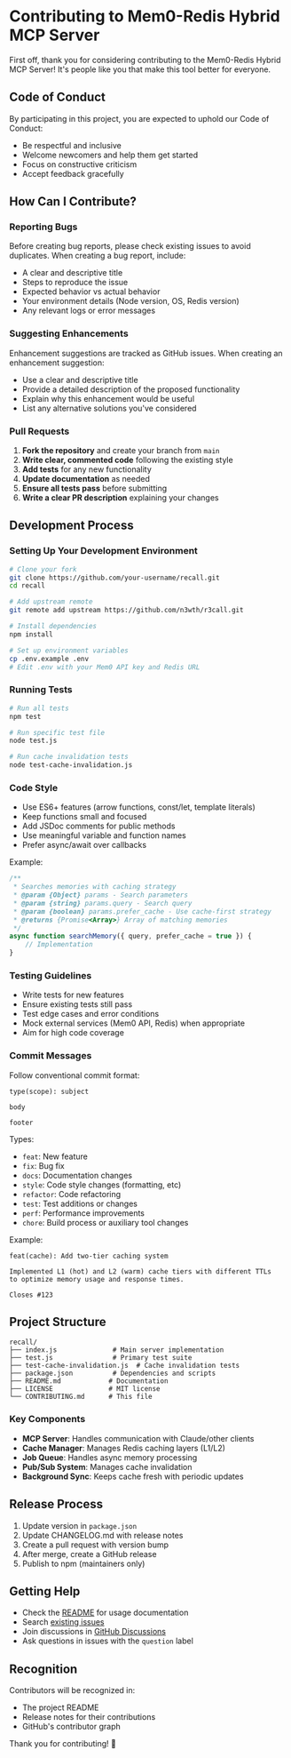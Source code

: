 # Contributing to Mem0-Redis Hybrid MCP Server

First off, thank you for considering contributing to the Mem0-Redis Hybrid MCP Server! It's people like you that make this tool better for everyone.

## Code of Conduct

By participating in this project, you are expected to uphold our Code of Conduct:
- Be respectful and inclusive
- Welcome newcomers and help them get started
- Focus on constructive criticism
- Accept feedback gracefully

## How Can I Contribute?

### Reporting Bugs

Before creating bug reports, please check existing issues to avoid duplicates. When creating a bug report, include:

- A clear and descriptive title
- Steps to reproduce the issue
- Expected behavior vs actual behavior
- Your environment details (Node version, OS, Redis version)
- Any relevant logs or error messages

### Suggesting Enhancements

Enhancement suggestions are tracked as GitHub issues. When creating an enhancement suggestion:

- Use a clear and descriptive title
- Provide a detailed description of the proposed functionality
- Explain why this enhancement would be useful
- List any alternative solutions you've considered

### Pull Requests

1. **Fork the repository** and create your branch from `main`
2. **Write clear, commented code** following the existing style
3. **Add tests** for any new functionality
4. **Update documentation** as needed
5. **Ensure all tests pass** before submitting
6. **Write a clear PR description** explaining your changes

## Development Process

### Setting Up Your Development Environment

```bash
# Clone your fork
git clone https://github.com/your-username/recall.git
cd recall

# Add upstream remote
git remote add upstream https://github.com/n3wth/r3call.git

# Install dependencies
npm install

# Set up environment variables
cp .env.example .env
# Edit .env with your Mem0 API key and Redis URL
```

### Running Tests

```bash
# Run all tests
npm test

# Run specific test file
node test.js

# Run cache invalidation tests
node test-cache-invalidation.js
```

### Code Style

- Use ES6+ features (arrow functions, const/let, template literals)
- Keep functions small and focused
- Add JSDoc comments for public methods
- Use meaningful variable and function names
- Prefer async/await over callbacks

Example:
```javascript
/**
 * Searches memories with caching strategy
 * @param {Object} params - Search parameters
 * @param {string} params.query - Search query
 * @param {boolean} params.prefer_cache - Use cache-first strategy
 * @returns {Promise<Array>} Array of matching memories
 */
async function searchMemory({ query, prefer_cache = true }) {
    // Implementation
}
```

### Testing Guidelines

- Write tests for new features
- Ensure existing tests still pass
- Test edge cases and error conditions
- Mock external services (Mem0 API, Redis) when appropriate
- Aim for high code coverage

### Commit Messages

Follow conventional commit format:

```
type(scope): subject

body

footer
```

Types:
- `feat`: New feature
- `fix`: Bug fix
- `docs`: Documentation changes
- `style`: Code style changes (formatting, etc)
- `refactor`: Code refactoring
- `test`: Test additions or changes
- `perf`: Performance improvements
- `chore`: Build process or auxiliary tool changes

Example:
```
feat(cache): Add two-tier caching system

Implemented L1 (hot) and L2 (warm) cache tiers with different TTLs
to optimize memory usage and response times.

Closes #123
```

## Project Structure

```
recall/
├── index.js              # Main server implementation
├── test.js               # Primary test suite
├── test-cache-invalidation.js  # Cache invalidation tests
├── package.json          # Dependencies and scripts
├── README.md            # Documentation
├── LICENSE              # MIT license
└── CONTRIBUTING.md      # This file
```

### Key Components

- **MCP Server**: Handles communication with Claude/other clients
- **Cache Manager**: Manages Redis caching layers (L1/L2)
- **Job Queue**: Handles async memory processing
- **Pub/Sub System**: Manages cache invalidation
- **Background Sync**: Keeps cache fresh with periodic updates

## Release Process

1. Update version in `package.json`
2. Update CHANGELOG.md with release notes
3. Create a pull request with version bump
4. After merge, create a GitHub release
5. Publish to npm (maintainers only)

## Getting Help

- Check the [README](README.md) for usage documentation
- Search [existing issues](https://github.com/n3wth/r3call/issues)
- Join discussions in [GitHub Discussions](https://github.com/n3wth/r3call/discussions)
- Ask questions in issues with the `question` label

## Recognition

Contributors will be recognized in:
- The project README
- Release notes for their contributions
- GitHub's contributor graph

Thank you for contributing! 🎉